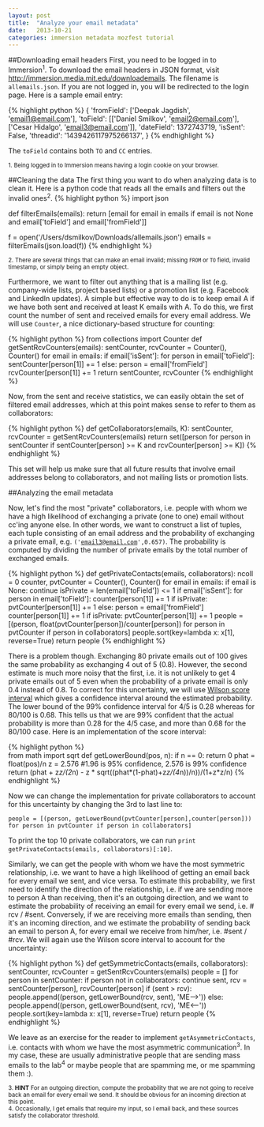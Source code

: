 ```yaml
---
layout: post
title:  "Analyze your email metadata"
date:   2013-10-21
categories: immersion metadata mozfest tutorial
---
```


##Downloading email headers
First, you need to be logged in to Immersion<sup>1</sup>. To download the email headers in JSON format, visit http://immersion.media.mit.edu/downloademails. The filename is <code>allemails.json</code>. If you are not logged in, you will be redirected to the login page. Here is a sample email entry:


{% highlight python %}
{ 'fromField': ['Deepak Jagdish', 'email1@email.com'],
  'toField': [['Daniel Smilkov', 'email2@email.com'],['Cesar Hidalgo', 'email3@email.com']],
  'dateField': 1372743719,
  'isSent': False,
  'threadid': '1439426117975266137',
}
{% endhighlight %}


The <code>toField</code> contains both <code>TO</code> and <code>CC</code> entries.

<sup>1. Being logged in to Immersion means having a login cookie on your browser.
</sup>

##Cleaning the data
The first thing you want to do when analyzing data is to clean it. Here is a python code that reads all the emails and filters out the invalid ones<sup>2</sup>.
{% highlight python %}
import json
    
def filterEmails(emails):
  return [email for email in emails if email is not None and email['toField'] and email['fromField']]

f = open('/Users/dsmilkov/Downloads/allemails.json')
emails = filterEmails(json.load(f))
{% endhighlight %}
    
    
<sup>2. There are several things that can make an email invalid; missing  <code>FROM</code> or <code>TO</code> field, invalid timestamp, or simply being an empty object.
</sup>

Furthermore, we want to filter out anything that is a mailing list (e.g. company-wide lists, project based lists) or a promotion list (e.g. Facebook and LinkedIn updates). A simple but effective way to do is to keep email A if we have both sent and received at least K emails with A. To do this, we first count the number of sent and received emails for every email address. We will use <code>Counter</code>, a nice dictionary-based structure for counting:

{% highlight python %}
from collections import Counter
def getSentRcvCounters(emails):
  sentCounter, rcvCounter = Counter(), Counter()
  for email in emails:
    if email['isSent']:
      for person in email['toField']:
        sentCounter[person[1]] += 1
    else:
      person = email['fromField']
      rcvCounter[person[1]] += 1
return sentCounter, rcvCounter
{% endhighlight %}

Now, from the sent and receive statistics, we can easily obtain the set of filtered email addresses, which at this point makes sense to refer to them as collaborators:

{% highlight python %}
def getCollaborators(emails, K):
  sentCounter, rcvCounter = getSentRcvCounters(emails)
  return set([person for person in sentCounter if sentCounter[person] >= K and rcvCounter[person] >= K])
{% endhighlight %}

This set will help us make sure that all future results that involve email addresses belong to collaborators, and not mailing lists or promotion lists.

##Analyzing the email metadata

Now, let's find the most "private" collaborators, i.e. people with whom we have a high likelihood of exchanging a private (one to one) email without cc'ing anyone else. In other words, we want to construct a list of tuples, each tuple consisting of an email address and the probability of exchanging a private email, e.g. <code>('email3@email.com',0.657)</code>. The probability is computed by dividing the number of private emails by the total number of exchanged emails.

{% highlight python %}
def getPrivateContacts(emails, collaborators):
  ncoll = 0
  counter, pvtCounter = Counter(), Counter()
  for email in emails:
    if email is None: continue
    isPrivate = len(email['toField']) <= 1
    if email['isSent']:
      for person in email['toField']:
        counter[person[1]] += 1
        if isPrivate: pvtCounter[person[1]] += 1
    else:
      person = email['fromField']
      counter[person[1]] += 1
      if isPrivate: pvtCounter[person[1]] += 1
  people = [(person, float(pvtCounter[person])/counter[person]) for person in pvtCounter if person in collaborators]
  people.sort(key=lambda x: x[1], reverse=True)
  return people
{% endhighlight %}

There is a problem though. Exchanging 80 private emails out of 100 gives the same probability as exchanging 4 out of 5 (0.8). However, the second estimate is much more noisy that the first, i.e. it is not unlikely to get 4 private emails out of 5 even when the probability of a private email is only 0.4 instead of 0.8. To correct for this uncertainty, we will use [Wilson score interval][wilson-score] which gives a confidence interval around the estimated probability. The lower bound of the 99% confidence interval for 4/5 is 0.28 whereas for 80/100 is 0.68. This tells us that we are 99% confident that the actual probability is more than 0.28 for the 4/5 case, and more than 0.68 for the 80/100 case. Here is an implementation of the score interval:

{% highlight python %}   
from math import sqrt
def getLowerBound(pos, n):
  if n == 0: return 0
  phat = float(pos)/n
  z = 2.576 #1.96 is 95% confidence, 2.576 is 99% confidence
  return (phat + z*z/(2*n) - z * sqrt((phat*(1-phat)+z*z/(4*n))/n))/(1+z*z/n)
{% endhighlight %}

Now we can change the implementation for private collaborators to account for this uncertainty by changing the 3rd to last line to:

    people = [(person, getLowerBound(pvtCounter[person],counter[person])) for person in pvtCounter if person in collaborators]

To print the top 10 private collaborators, we can run <code>print getPrivateContacts(emails, collaborators)[:10]</code>.

Similarly, we can get the people with whom we have the most symmetric relationship, i.e. we want to have a high likelihood of getting an email back for every email we sent, and vice versa. To estimate this probability, we first need to identify the direction of the relationship, i.e. if we are sending more to person A than receiving, then it's an outgoing direction, and we want to estimate the probability of receiving an email for every email we send, i.e. # rcv / #sent. Conversely, if we are receiving more emails than sending, then it's an incoming direction, and we estimate the probability of sending back an email to person A, for every email we receive from him/her, i.e. #sent / #rcv. We will again use the Wilson score interval to account for the uncertainty:

{% highlight python %}
def getSymmetricContacts(emails, collaborators):
  sentCounter, rcvCounter = getSentRcvCounters(emails)
  people = []
  for person in sentCounter:
    if person not in collaborators: continue
    sent, rcv = sentCounter[person], rcvCounter[person]
    if (sent > rcv):
      people.append((person, getLowerBound(rcv, sent), 'ME-->'))
    else:
      people.append((person, getLowerBound(sent, rcv), 'ME<--'))
  people.sort(key=lambda x: x[1], reverse=True)
  return people
{% endhighlight %}

We leave as an exercise for the reader to implement <code>getAsymmetricContacts</code>, i.e. contacts with whom we have the most asymmetric communication<sup>3</sup>. In my case, these are usually administrative people that are sending mass emails to the lab<sup>4</sup> or maybe people that are spamming me, or me spamming them :).

<sup>
	3. <b>HINT</b> For an outgoing direction, compute the probability that we are not going to receive back an email for every email we send. It should be obvious for an incoming direction at this point.
	<br/>4. Occasionally, I get emails that require my input, so I email back, and these sources satisfy the collaborator threshold.
</sup>


[wilson-score]: http://en.wikipedia.org/wiki/Binomial_proportion_confidence_interval#Wilson_score_interval

